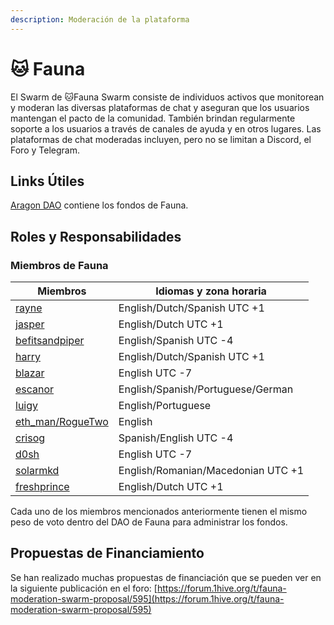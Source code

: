 ```yaml
---
description: Moderación de la plataforma
---
```


# 🐱 Fauna

El Swarm de 🐱Fauna Swarm consiste de  individuos activos que monitorean y moderan las diversas plataformas de chat y aseguran que los usuarios mantengan el pacto de la comunidad. También brindan regularmente soporte a los usuarios a través de canales de ayuda y en otros lugares. Las plataformas de chat moderadas incluyen, pero no se limitan a Discord, el Foro y Telegram.

## Links Útiles&#x20;

&#x20;[Aragon DAO](https://aragon.1hive.org/#/fauna/) contiene los fondos de Fauna.

## Roles y Responsabilidades

### Miembros de Fauna

| Miembros                                                           | Idiomas y zona horaria             |
| ------------------------------------------------------------------ | ---------------------------------- |
| [rayne](https://forum.1hive.org/u/rayne/summary)                   | English/Dutch/Spanish UTC +1       |
| [jasper](https://forum.1hive.org/u/jasper/summary)                 | English/Dutch UTC +1               |
| [befitsandpiper](https://forum.1hive.org/u/befitsandpiper/summary) | English/Spanish UTC -4             |
| [harry](https://forum.1hive.org/u/harry/summary)                   | English/Dutch/Spanish  UTC +1      |
| [blazar](https://forum.1hive.org/u/blazar/summary)                 | English UTC -7                     |
| [escanor](https://forum.1hive.org/u/escanor/summary)               | English/Spanish/Portuguese/German  |
| [luigy](https://forum.1hive.org/u/luigy/summary)                   | English/Portuguese                 |
| [eth\_man/RogueTwo](https://forum.1hive.org/u/eth\_man/summary)    | English                            |
| [crisog](https://forum.1hive.org/u/crisog/summary)                 | Spanish/English UTC -4             |
| [d0sh](https://forum.1hive.org/u/d0sh/summary)                     | English UTC -7                     |
| [solarmkd](https://forum.1hive.org/u/solarmkd/summary)             | English/Romanian/Macedonian UTC +1 |
| [freshprince](https://forum.1hive.org/u/freshprince/summary)       | English/Dutch UTC +1               |

Cada uno de los miembros mencionados anteriormente tienen el mismo peso de voto dentro del DAO de Fauna para administrar los fondos.

## Propuestas de Financiamiento

Se han realizado muchas propuestas de financiación que se pueden ver en la siguiente publicación en el foro: [https://forum.1hive.org/t/fauna-moderation-swarm-proposal/595](https://forum.1hive.org/t/fauna-moderation-swarm-proposal/595)
